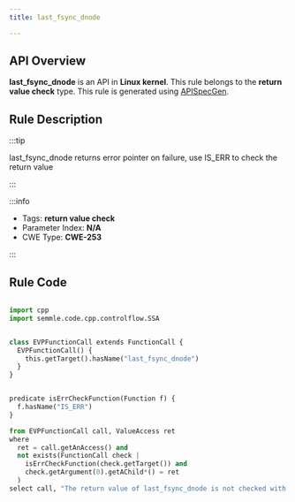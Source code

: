```yaml
---
title: last_fsync_dnode

---
```



## API Overview
**last_fsync_dnode** is an API in **Linux kernel**. This rule belongs to the **return value check** type. This rule is generated using [APISpecGen](../../tools/APISpecGen).
## Rule Description

:::tip

last_fsync_dnode returns error pointer on failure, use IS_ERR to check the return value

:::

:::info

- Tags: **return value check**
- Parameter Index: **N/A**
- CWE Type: **CWE-253**

:::

## Rule Code
```python

import cpp
import semmle.code.cpp.controlflow.SSA


class EVPFunctionCall extends FunctionCall {
  EVPFunctionCall() {
    this.getTarget().hasName("last_fsync_dnode")
  }
}


predicate isErrCheckFunction(Function f) {
  f.hasName("IS_ERR") 
}

from EVPFunctionCall call, ValueAccess ret
where
  ret = call.getAnAccess() and
  not exists(FunctionCall check |
    isErrCheckFunction(check.getTarget()) and
    check.getArgument(0).getAChild*() = ret
  )
select call, "The return value of last_fsync_dnode is not checked with IS_ERR."
    
```